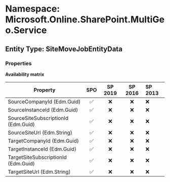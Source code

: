 # Namespace: Microsoft.Online.SharePoint.MultiGeo.Service

## Entity Type: SiteMoveJobEntityData

### Properties

**Availability matrix**

Property | SPO | SP 2019 | SP 2016 | SP 2013
----------|:---:|:-------:|:-------:|:-------
SourceCompanyId (Edm.Guid) | ✅ | ❌ | ❌ | ❌
SourceInstanceId (Edm.Guid) | ✅ | ❌ | ❌ | ❌
SourceSiteSubscriptionId (Edm.Guid) | ✅ | ❌ | ❌ | ❌
SourceSiteUrl (Edm.String) | ✅ | ❌ | ❌ | ❌
TargetCompanyId (Edm.Guid) | ✅ | ❌ | ❌ | ❌
TargetInstanceId (Edm.Guid) | ✅ | ❌ | ❌ | ❌
TargetSiteSubscriptionId (Edm.Guid) | ✅ | ❌ | ❌ | ❌
TargetSiteUrl (Edm.String) | ✅ | ❌ | ❌ | ❌

